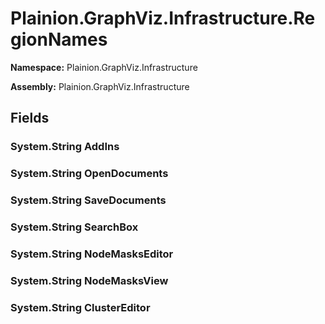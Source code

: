 
# Plainion.GraphViz.Infrastructure.RegionNames

**Namespace:** Plainion.GraphViz.Infrastructure

**Assembly:** Plainion.GraphViz.Infrastructure


## Fields

### System.String AddIns

### System.String OpenDocuments

### System.String SaveDocuments

### System.String SearchBox

### System.String NodeMasksEditor

### System.String NodeMasksView

### System.String ClusterEditor
